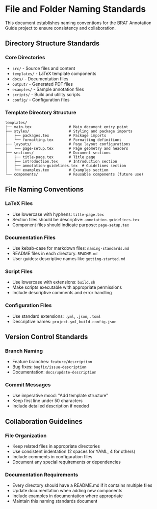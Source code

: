 # File and Folder Naming Standards

This document establishes naming conventions for the BRAT Annotation Guide project to ensure consistency and collaboration.

## Directory Structure Standards

### Core Directories
- `src/` - Source files and content
- `templates/` - LaTeX template components
- `docs/` - Documentation files
- `output/` - Generated PDF files
- `examples/` - Sample annotation files
- `scripts/` - Build and utility scripts
- `config/` - Configuration files

### Template Directory Structure
```
templates/
├── main.tex                 # Main document entry point
├── styles/                  # Styling and package imports
│   ├── packages.tex         # Package imports
│   └── formatting.tex       # Formatting definitions
├── layouts/                 # Page layout configurations
│   └── page-setup.tex       # Page geometry and headers
├── sections/                # Document sections
│   ├── title-page.tex       # Title page
│   ├── introduction.tex     # Introduction section
│   ├── annotation-guidelines.tex  # Guidelines section
│   └── examples.tex         # Examples section
└── components/              # Reusable components (future use)
```

## File Naming Conventions

### LaTeX Files
- Use lowercase with hyphens: `title-page.tex`
- Section files should be descriptive: `annotation-guidelines.tex`
- Component files should indicate purpose: `page-setup.tex`

### Documentation Files
- Use kebab-case for markdown files: `naming-standards.md`
- README files in each directory: `README.md`
- User guides: descriptive names like `getting-started.md`

### Script Files
- Use lowercase with extensions: `build.sh`
- Make scripts executable with appropriate permissions
- Include descriptive comments and error handling

### Configuration Files
- Use standard extensions: `.yml`, `.json`, `.toml`
- Descriptive names: `project.yml`, `build-config.json`

## Version Control Standards

### Branch Naming
- Feature branches: `feature/description`
- Bug fixes: `bugfix/issue-description`
- Documentation: `docs/update-description`

### Commit Messages
- Use imperative mood: "Add template structure"
- Keep first line under 50 characters
- Include detailed description if needed

## Collaboration Guidelines

### File Organization
- Keep related files in appropriate directories
- Use consistent indentation (2 spaces for YAML, 4 for others)
- Include comments in configuration files
- Document any special requirements or dependencies

### Documentation Requirements
- Every directory should have a README.md if it contains multiple files
- Update documentation when adding new components
- Include examples in documentation where appropriate
- Maintain this naming standards document